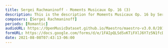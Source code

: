 ```yaml
---
title: Sergei Rachmaninoff - Moments Musicaux Op. 16 (3)
description: This is the description for Moments Musicaux Op. 16 by Sergei Rachmaninoff
composers: [Sergei Rachmaninoff]
periods: [Romantic]
audioURL: https://OpenMusicDataset.github.io/Maestro/maestro-v3.0.0/2011/MIDI-Unprocessed_17_R3_2011_MID--AUDIO_R3-D6_05_Track05_wav.midi
formURL: https://docs.google.com/forms/d/e/1FAIpQLSdSvKTiFXlJ6Y7z5N1fcDu6xmbhW2dVQPVtifijiHd8eqdKKw/viewform
date: 2021-08-08T07:43:13-06:00
---
```

